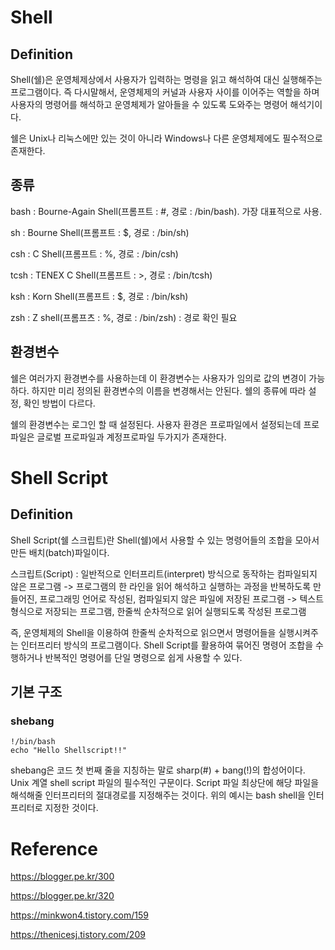 # Shell

## Definition
Shell(쉘)은 운영체제상에서 사용자가 입력하는 명령을 읽고 해석하여 대신 실행해주는 프로그램이다. 즉 다시말해서, 운영체제의 커널과 사용자 사이를 이어주는 역할을 하며 사용자의 명령어를 해석하고 운영체제가 알아들을 수 있도록 도와주는 명령어 해석기이다.

쉘은 Unix나 리눅스에만 있는 것이 아니라 Windows나 다른 운영체제에도 필수적으로 존재한다.


## 종류
bash : Bourne-Again Shell(프롬프트 : #, 경로 : /bin/bash). 가장 대표적으로 사용.

sh : Bourne Shell(프롬프트 : $, 경로 : /bin/sh)

csh : C Shell(프롬프트 : %, 경로 : /bin/csh)

tcsh : TENEX C Shell(프롬프트 : >, 경로 : /bin/tcsh)

ksh : Korn Shell(프롬프트 : $, 경로 : /bin/ksh)

zsh : Z shell(프롬프츠 : %, 경로 : /bin/zsh) : 경로 확인 필요 


## 환경변수
쉘은 여러가지 환경변수를 사용하는데 이 환경변수는 사용자가 임의로 값의 변경이 가능하다. 하지만 미리 정의된 환경변수의 이름을 변경해서는 안된다. 쉘의 종류에 따라 설정, 확인 방법이 다르다. 

쉘의 환경변수는 로그인 할 때 설정된다. 사용자 환경은 프로파일에서 설정되는데 프로파일은 글로벌 프로파일과 계정프로파일 두가지가 존재한다. 

# Shell Script
## Definition
Shell Script(쉘 스크립트)란 Shell(쉘)에서 사용할 수 있는 명령어들의 조합을 모아서 만든 배치(batch)파일이다.

스크립트(Script) : 일반적으로 인터프리트(interpret) 방식으로 동작하는 컴파일되지 않은 프로그램
 -> 프로그램의 한 라인을 읽어 해석하고 실행하는 과정을 반복하도록 만들어진, 프로그래밍 언어로 작성된, 컴파일되지 않은 파일에 저장된 프로그램
 -> 텍스트 형식으로 저장되는 프로그램, 한줄씩 순차적으로 읽어 실행되도록 작성된 프로그램
 
   즉, 운영체제의 Shell을 이용하여 한줄씩 순차적으로 읽으면서 명령어들을 실행시켜주는 인터프리터 방식의 프로그램이다. Shell Script를 활용하여 묶어진 명령어 조합을 수행하거나 반복적인 명령어를 단일 명령으로 쉽게 사용할 수 있다. 

## 기본 구조

### shebang

    !/bin/bash
    echo "Hello Shellscript!!"

shebang은 코드 첫 번째 줄을 지칭하는 말로 sharp(#) + bang(!)의 합성어이다. Unix 계열 shell script 파일의 필수적인 구문이다. Script 파일 최상단에 해당 파일을 해석해줄 인터프리터의 절대경로를 지정해주는 것이다. 위의 예시는 bash shell을 인터프리터로 지정한 것이다. 
                                                                              



# Reference
 https://blogger.pe.kr/300

https://blogger.pe.kr/320

https://minkwon4.tistory.com/159

https://thenicesj.tistory.com/209
